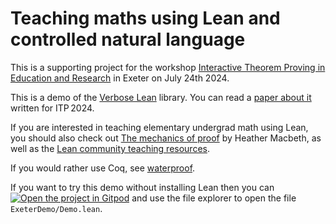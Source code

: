 # Teaching maths using Lean and controlled natural language

This is a supporting project for the workshop
[Interactive Theorem Proving in Education and Research](https://exlean.org/workshop-interactive-theorem-proving-in-education-and-research-july-2024/)
in Exeter on July 24th 2024.

This is a demo of the [Verbose Lean](https://github.com/PatrickMassot/verbose-lean4) library. You can read a 
[paper about it](verbose_paper.pdf) written for ITP 2024.

If you are interested in teaching elementary undergrad math using Lean,
you should also check out 
[The mechanics of proof](https://hrmacbeth.github.io/math2001/) by Heather
Macbeth, as well as the 
[Lean community teaching resources](https://leanprover-community.github.io/teaching/index.html).

If you would rather use Coq, see [waterproof](https://impermeable.github.io/).

If you want to try this demo without installing Lean then you can
[![Open the project in Gitpod](https://gitpod.io/button/open-in-gitpod.svg)](https://gitpod.io/new/#https://github.com/patrickmassot/exeterDemo) 
and use the file explorer to open the file `ExeterDemo/Demo.lean`.

